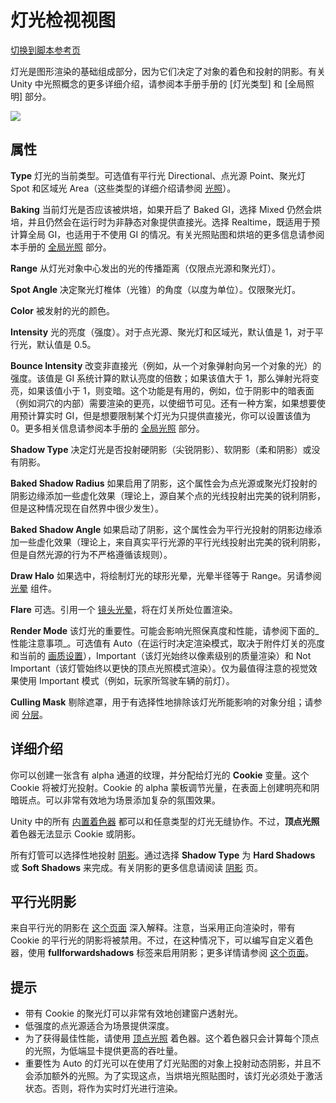 <!-- # The Light inspector -->
# 灯光检视视图

<!-- [SWITCH TO SCRIPTING] -->

[切换到脚本参考页]

[SWITCH TO SCRIPTING]: https://docs.unity3d.com/ScriptReference/Light.html
[切换到脚本参考页]: https://docs.unity3d.com/ScriptReference/Light.html

<!-- Lights are a fundamental part of graphical rendering since they determine the shading of an object and the shadows it casts. See the [Lighting] and [Global Illumination] sections of the manual for further details about lighting concepts in Unity. -->

灯光是图形渲染的基础组成部分，因为它们决定了对象的着色和投射的阴影。有关 Unity 中光照概念的更多详细介绍，请参阅本手册手册的 [灯光类型] 和 [全局照明] 部分。

[Lighting]: https://docs.unity3d.com/Manual/LightingOverview.html
[Global Illumination]: https://docs.unity3d.com/Manual/GlobalIllumination.html
[光照]: https://docs.unity3d.com/Manual/LightingOverview.html
[全局光照]: https://docs.unity3d.com/Manual/GlobalIllumination.html

![](https://docs.unity3d.com/uploads/Main/LightInspectorV3.png)

<!-- ## Properties -->
## 属性

<!-- Property:   Function: -->

<!-- **Type**    The current type of light. Possible values are Directional, Point, Spot and Area (see the [Lighting Overview] for details of these types). -->

**Type** 灯光的当前类型。可选值有平行光 Directional、点光源 Point、聚光灯 Spot 和区域光 Area（这些类型的详细介绍请参阅 [光照]）。

[Lighting Overview]: https://docs.unity3d.com/Manual/Lighting.html

<!-- **Baking**  This allows you to choose if the light should be baked if Baked GI is selected. Mixed will also bake it, but it will still be present at runtime to give direct lighting to non-static objects. Realtime works both for Precomputed Realtime GI and when not using GI. See the [Global Illumination] section of the manual for further information about lightmaps and baking. -->

**Baking** 当前灯光是否应该被烘培，如果开启了 Baked GI，选择 Mixed 仍然会烘培，并且仍然会在运行时为非静态对象提供直接光。选择 Realtime，既适用于预计算全局 GI，也适用于不使用 GI 的情况。有关光照贴图和烘培的更多信息请参阅本手册的 [全局光照] 部分。

<!-- **Range**   How far light is emitted from the center of the object (Point and Spot lights only). -->

**Range** 从灯光对象中心发出的光的传播距离（仅限点光源和聚光灯）。

<!-- **Spot Angle**  Determines the angle (in degrees) at the base of a spot light’s cone (Spot light only). -->

**Spot Angle** 决定聚光灯椎体（光锥）的角度（以度为单位）。仅限聚光灯。


<!-- **Color**   The color of the light emitted. -->

**Color** 被发射的光的颜色。

<!-- **Intensity**   Brightness of the light. The default value for a Point, Spot or Area light is 1 but for a Directional light, it is 0.5. -->

**Intensity** 光的亮度（强度）。对于点光源、聚光灯和区域光，默认值是 1，对于平行光，默认值是 0.5。


<!-- **Bounce Intensity**    This allows you to vary the intensity of indirect light (ie, light that is bounced from one object to another. The value is a multiple of the default brightness calculated by the GI system; if you set Bounce Intensity to a value greater than one then bounced light will be made brighter, while a value less than one will make it dimmer. This is useful, for example, when a dark surface in shadow (such as the interior of a cave) needs to be rendered brighter in order to make detail visible. Or alternatively, if you want to use Precomputed Realtime GI in general, but want to limit a single light to give direct light only, you can set its Bounce Intensity to 0. See the [Global Illumination] section of the manual for further information. -->

**Bounce Intensity** 改变非直接光（例如，从一个对象弹射向另一个对象的光）的强度。该值是 GI 系统计算的默认亮度的倍数；如果该值大于 1，那么弹射光将变亮，如果该值小于 1，则变暗。这个功能是有用的，例如，位于阴影中的暗表面（例如洞穴的内部）需要渲染的更亮，以使细节可见。还有一种方案，如果想要使用预计算实时 GI，但是想要限制某个灯光为只提供直接光，你可以设置该值为 0。更多相关信息请参阅本手册的 [全局光照] 部分。

<!-- **Shadow Type** Determines whether Hard Shadows Soft Shadows or no shadows at all will be cast by this light. -->

**Shadow Type** 决定灯光是否投射硬阴影（尖锐阴影）、软阴影（柔和阴影）或没有阴影。

<!-- **Baked Shadow Radius** If shadows are enabled then this property adds some artificial softening to the edges of shadows cast by point or spot lights (in theory, light originating from a point casts perfectly sharp shadows but this situation rarely occurs in nature). -->

**Baked Shadow Radius** 如果启用了阴影，这个属性会为点光源或聚光灯投射的阴影边缘添加一些虚化效果（理论上，源自某个点的光线投射出完美的锐利阴影，但是这种情况现在自然界中很少发生）。

<!-- **Baked Shadow Angle**  If shadows are enabled then this property adds some artificial softening to the edges of shadows cast by directional lights (in theory, parallel light rays coming from a truly “directional” source cast perfectly sharp shadows but natural light sources don’t strictly behave like this). -->

**Baked Shadow Angle** 如果启动了阴影，这个属性会为平行光投射的阴影边缘添加一些虚化效果（理论上，来自真实平行光源的平行光线投射出完美的锐利阴影，但是自然光源的行为不严格遵循该规则）。

<!-- **Draw Halo**   If checked, a spherical halo of light will be drawn with a radius equal to Range. See also the page about the [Halo] component. -->

**Draw Halo** 如果选中，将绘制灯光的球形光晕，光晕半径等于 Range。另请参阅 [光晕] 组件。

[Halo]: https://docs.unity3d.com/Manual/class-Halo.html
[光晕]: https://docs.unity3d.com/Manual/class-Halo.html

<!-- **Flare**   Optional reference to the [Flare] that will be rendered at the light’s position. -->

**Flare** 可选。引用一个 [镜头光晕]，将在灯关所处位置渲染。

[Flare]: https://docs.unity3d.com/Manual/class-Flare.html
[镜头光晕]: https://docs.unity3d.com/Manual/class-Flare.html

<!-- **Render Mode** Importance of this light. This can affect lighting fidelity and performance, see _Performance Considerations_ below. The options are Auto (the rendering method is determined at runtime depending on the brightness of nearby lights and current [Quality Settings]), Important (the light is always rendered at per-pixel quality) and Not Important (the light is always rendered in a faster, vertex/object light mode). Use Important mode only for the most noticeable visual effects (eg, headlights of a player’s car). -->

**Render Mode** 该灯光的重要性。可能会影响光照保真度和性能，请参阅下面的_性能注意事项_。可选值有 Auto（在运行时决定渲染模式，取决于附件灯关的亮度和当前的 [画质设置]），Important（该灯光始终以像素级别的质量渲染）和 Not Important（该灯管始终以更快的顶点光照模式渲染）。仅为最值得注意的视觉效果使用 Important 模式（例如，玩家所驾驶车辆的前灯）。

[Quality Settings]: https://docs.unity3d.com/Manual/class-QualitySettings.html
[画质设置]: https://docs.unity3d.com/Manual/class-QualitySettings.html

<!-- **Culling Mask**    Use to selectively exclude groups of objects from being affected by the light; see [Layers](https://docs.unity3d.com/Manual/Layers.html). -->

**Culling Mask** 剔除遮罩，用于有选择性地排除该灯光所能影响的对象分组；请参阅 [分层]。

[Layers]: https://docs.unity3d.com/Manual/Layers.html
[分层]: https://docs.unity3d.com/Manual/Layers.html

<!-- ## Details -->
## 详细介绍

<!-- You can create a texture that contains an alpha channel and assign it to the **Cookie** variable of the light. The Cookie will be projected from the light. The Cookie’s alpha mask modulates the light amount, creating light and dark spots on surfaces. They are a great way af adding lots of complexity or atmosphere to a scene. -->

你可以创建一张含有 alpha 通道的纹理，并分配给灯光的 **Cookie** 变量。这个 Cookie 将被灯光投射。Cookie 的 alpha 蒙板调节光量，在表面上创建明亮和阴暗斑点。可以非常有效地为场景添加复杂的氛围效果。

<!-- All [built-in shaders] in Unity seamlessly work with any type of light. However, **VertexLit** shaders cannot display Cookies or Shadows. -->

Unity 中的所有 [内置着色器] 都可以和任意类型的灯光无缝协作。不过，**顶点光照** 着色器无法显示 Cookie 或阴影。

[built-in shaders]: https://docs.unity3d.com/Manual/Built-inShaderGuide.html
[内置着色器]: https://docs.unity3d.com/Manual/Built-inShaderGuide.html

<!-- All Lights can optionally cast [Shadows]. This is done by selecting either **Hard Shadows** or **Soft Shadows** for the **Shadow Type** property of each individual Light. For more information about shadows, please read the [Shadows] page. -->

所有灯管可以选择性地投射 [阴影]。通过选择 **Shadow Type** 为 **Hard Shadows** 或 **Soft Shadows** 来完成。有关阴影的更多信息请阅读 [阴影] 页。

[Shadows]: https://docs.unity3d.com/Manual/ShadowOverview.html
[阴影]: https://docs.unity3d.com/Manual/ShadowOverview.html

<!-- ## Directional Light Shadows -->
## 平行光阴影

<!-- Shadows from directional lights are explained in depth on [this page]. Note that shadows are disabled for directional lights with cookies when forward rendering is used. It is, however, possible to write custom shaders to enable shadows in such a case by using the **fullforwardshadows** tag; see [this page](https://docs.unity3d.com/Manual/SL-SurfaceShaders.html) for further details. -->

来自平行光的阴影在 [这个页面] 深入解释。注意，当采用正向渲染时，带有 Cookie 的平行光的阴影将被禁用。不过，在这种情况下，可以编写自定义着色器，使用 **fullforwardshadows** 标签来启用阴影；更多详情请参阅 [这个页面](https://docs.unity3d.com/Manual/SL-SurfaceShaders.html)。

[this page]: https://docs.unity3d.com/Manual/DirLightShadows.html
[这个页面]: https://docs.unity3d.com/Manual/DirLightShadows.html

<!-- ## Hints -->
## 提示

<!-- 
* Spot lights with cookies can be extremely effective for making light coming in from windows.
* Low-intensity point lights are good for providing depth to a scene.
* For maximum performance, use a [VertexLit] shader. This shader only does per-vertex lighting, giving a much higher throughput on low-end cards.
* Auto lights can cast dynamic shadows over lightmapped objects without adding extra illumination. For this to work the Auto lights must be active when the Lightmap is baked. Otherwise they render as real time lights.
 -->

* 带有 Cookie 的聚光灯可以非常有效地创建窗户透射光。
* 低强度的点光源适合为场景提供深度。
* 为了获得最佳性能，请使用 [顶点光照] 着色器。这个着色器只会计算每个顶点的光照，为低端显卡提供更高的吞吐量。
* 重要性为 Auto 的灯光可以在使用了灯光贴图的对象上投射动态阴影，并且不会添加额外的光照。为了实现这点，当烘培光照贴图时，该灯光必须处于激活状态。否则，将作为实时灯光进行渲染。

[VertexLit]: https://docs.unity3d.com/Manual/Built-inShaderGuide.html
[顶点光照]: https://docs.unity3d.com/Manual/Built-inShaderGuide.html
